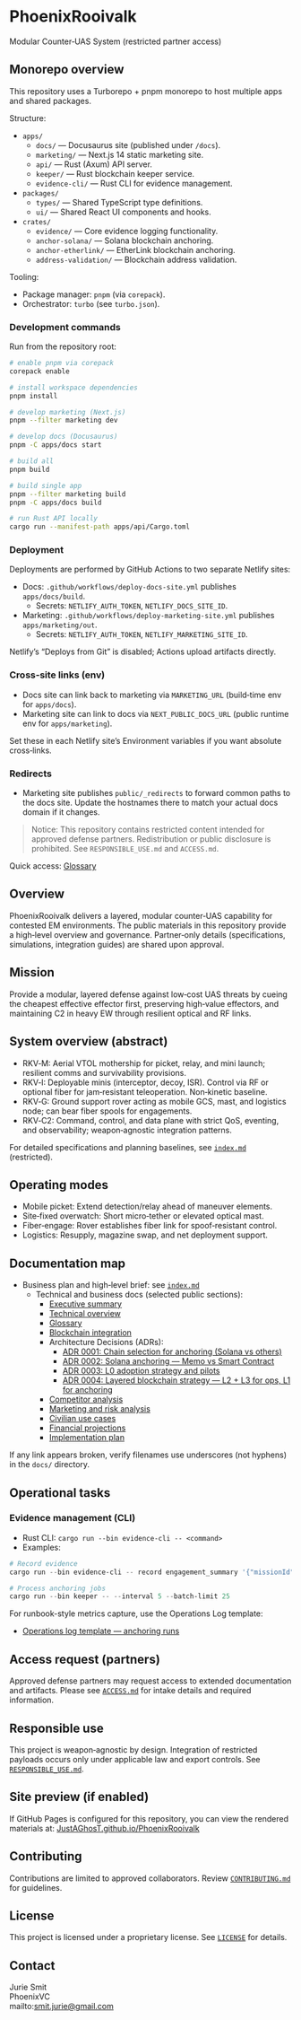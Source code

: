 # PhoenixRooivalk

Modular Counter‑UAS System (restricted partner access)

## Monorepo overview

This repository uses a Turborepo + pnpm monorepo to host multiple apps and shared packages.

Structure:

- `apps/`
  - `docs/` — Docusaurus site (published under `/docs`).
  - `marketing/` — Next.js 14 static marketing site.
  - `api/` — Rust (Axum) API server.
  - `keeper/` — Rust blockchain keeper service.
  - `evidence-cli/` — Rust CLI for evidence management.
- `packages/`
  - `types/` — Shared TypeScript type definitions.
  - `ui/` — Shared React UI components and hooks.
- `crates/`
  - `evidence/` — Core evidence logging functionality.
  - `anchor-solana/` — Solana blockchain anchoring.
  - `anchor-etherlink/` — EtherLink blockchain anchoring.
  - `address-validation/` — Blockchain address validation.

Tooling:

- Package manager: `pnpm` (via `corepack`).
- Orchestrator: `turbo` (see `turbo.json`).

### Development commands

Run from the repository root:

```bash
# enable pnpm via corepack
corepack enable

# install workspace dependencies
pnpm install

# develop marketing (Next.js)
pnpm --filter marketing dev

# develop docs (Docusaurus)
pnpm -C apps/docs start

# build all
pnpm build

# build single app
pnpm --filter marketing build
pnpm -C apps/docs build

# run Rust API locally
cargo run --manifest-path apps/api/Cargo.toml
```

### Deployment

Deployments are performed by GitHub Actions to two separate Netlify sites:

- Docs: `.github/workflows/deploy-docs-site.yml` publishes `apps/docs/build`.
  - Secrets: `NETLIFY_AUTH_TOKEN`, `NETLIFY_DOCS_SITE_ID`.
- Marketing: `.github/workflows/deploy-marketing-site.yml` publishes `apps/marketing/out`.
  - Secrets: `NETLIFY_AUTH_TOKEN`, `NETLIFY_MARKETING_SITE_ID`.

Netlify’s “Deploys from Git” is disabled; Actions upload artifacts directly.

### Cross‑site links (env)

- Docs site can link back to marketing via `MARKETING_URL` (build‑time env for `apps/docs`).
- Marketing site can link to docs via `NEXT_PUBLIC_DOCS_URL` (public runtime env for `apps/marketing`).

Set these in each Netlify site’s Environment variables if you want absolute cross‑links.

### Redirects

- Marketing site publishes `public/_redirects` to forward common paths to the docs site.
  Update the hostnames there to match your actual docs domain if it changes.

> Notice: This repository contains restricted content intended for approved
> defense partners. Redistribution or public disclosure is prohibited. See
> `RESPONSIBLE_USE.md` and `ACCESS.md`.

Quick access: [Glossary](./docs/glossary.md)

## Overview

PhoenixRooivalk delivers a layered, modular counter‑UAS capability for
contested EM environments. The public materials in this repository provide a
high‑level overview and governance. Partner‑only details (specifications,
simulations, integration guides) are shared upon approval.

## Mission

Provide a modular, layered defense against low‑cost UAS threats by cueing the
cheapest effective effector first, preserving high‑value effectors, and
maintaining C2 in heavy EW through resilient optical and RF links.

## System overview (abstract)

- RKV‑M: Aerial VTOL mothership for picket, relay, and mini launch; resilient
  comms and survivability provisions.
- RKV‑I: Deployable minis (interceptor, decoy, ISR). Control via RF or optional
  fiber for jam‑resistant teleoperation. Non‑kinetic baseline.
- RKV‑G: Ground support rover acting as mobile GCS, mast, and logistics node;
  can bear fiber spools for engagements.
- RKV‑C2: Command, control, and data plane with strict QoS, eventing, and
  observability; weapon‑agnostic integration patterns.

For detailed specifications and planning baselines, see [`index.md`](./index.md)
(restricted).

## Operating modes

- Mobile picket: Extend detection/relay ahead of maneuver elements.
- Site‑fixed overwatch: Short micro‑tether or elevated optical mast.
- Fiber‑engage: Rover establishes fiber link for spoof‑resistant control.
- Logistics: Resupply, magazine swap, and net deployment support.

## Documentation map

- Business plan and high‑level brief: see [`index.md`](./index.md)
  - Technical and business docs (selected public sections):
    - [Executive summary](./docs/executive_summary.md)
    - [Technical overview](./docs/technical_overview.md)
    - [Glossary](./docs/glossary.md)
    - [Blockchain integration](./docs/blockchain_integration.md)
    - Architecture Decisions (ADRs):
      - [ADR 0001: Chain selection for anchoring (Solana vs others)](./docs/adr/0001-solana-vs-others.md)
      - [ADR 0002: Solana anchoring — Memo vs Smart Contract](./docs/adr/0002-solana-memo-vs-contract.md)
      - [ADR 0003: L0 adoption strategy and pilots](./docs/adr/0003-l0-adoption-strategy.md)
      - [ADR 0004: Layered blockchain strategy — L2 + L3 for ops, L1 for anchoring](./docs/adr/0004-layered-strategy-l1-l2-l3.md)
    - [Competitor analysis](./docs/competitor_analysis.md)
    - [Marketing and risk analysis](./docs/marketing_and_risk_analysis.md)
    - [Civilian use cases](./docs/civilian_use_cases.md)
    - [Financial projections](./docs/financial_projections.md)
    - [Implementation plan](./docs/implementation_plan.md)

If any link appears broken, verify filenames use underscores (not hyphens) in the `docs/` directory.

## Operational tasks

### Evidence management (CLI)

- Rust CLI: `cargo run --bin evidence-cli -- <command>`
- Examples:

```powershell
# Record evidence
cargo run --bin evidence-cli -- record engagement_summary '{"missionId":"M-123","result":"success"}'

# Process anchoring jobs
cargo run --bin keeper -- --interval 5 --batch-limit 25
```

For runbook-style metrics capture, use the Operations Log template:

- [Operations log template — anchoring runs](./docs/ops/operations_log_template.md)

## Access request (partners)

Approved defense partners may request access to extended documentation and
artifacts. Please see [`ACCESS.md`](./ACCESS.md) for intake details and
required information.

## Responsible use

This project is weapon‑agnostic by design. Integration of restricted payloads
occurs only under applicable law and export controls. See
[`RESPONSIBLE_USE.md`](./RESPONSIBLE_USE.md).

## Site preview (if enabled)

If GitHub Pages is configured for this repository, you can view the rendered
materials at:
[JustAGhosT.github.io/PhoenixRooivalk](https://JustAGhosT.github.io/PhoenixRooivalk/)

## Contributing

Contributions are limited to approved collaborators. Review [`CONTRIBUTING.md`](./CONTRIBUTING.md) for guidelines.

## License

This project is licensed under a proprietary license. See [`LICENSE`](./LICENSE) for details.

## Contact

Jurie Smit  
PhoenixVC  
mailto:smit.jurie@gmail.com
